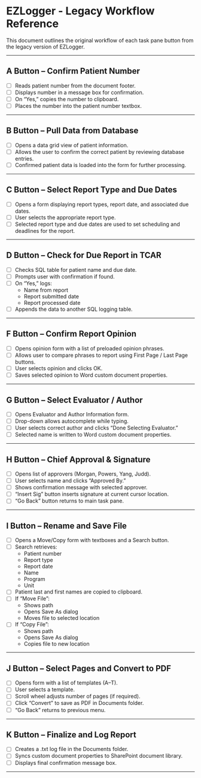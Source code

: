 # EZLogger - Legacy Workflow Reference

This document outlines the original workflow of each task pane button from the legacy version of EZLogger.

---

## A Button – Confirm Patient Number
- [ ] Reads patient number from the document footer.
- [ ] Displays number in a message box for confirmation.
- [ ] On “Yes,” copies the number to clipboard.
- [ ] Places the number into the patient number textbox.

---

## B Button – Pull Data from Database
- [ ] Opens a data grid view of patient information.
- [ ] Allows the user to confirm the correct patient by reviewing database entries.
- [ ] Confirmed patient data is loaded into the form for further processing.

---

## C Button – Select Report Type and Due Dates
- [ ] Opens a form displaying report types, report date, and associated due dates.
- [ ] User selects the appropriate report type.
- [ ] Selected report type and due dates are used to set scheduling and deadlines for the report.

---

## D Button – Check for Due Report in TCAR
- [ ] Checks SQL table for patient name and due date.
- [ ] Prompts user with confirmation if found.
- [ ] On “Yes,” logs:
  - Name from report
  - Report submitted date
  - Report processed date
- [ ] Appends the data to another SQL logging table.

---

## F Button – Confirm Report Opinion
- [ ] Opens opinion form with a list of preloaded opinion phrases.
- [ ] Allows user to compare phrases to report using First Page / Last Page buttons.
- [ ] User selects opinion and clicks OK.
- [ ] Saves selected opinion to Word custom document properties.

---

## G Button – Select Evaluator / Author
- [ ] Opens Evaluator and Author Information form.
- [ ] Drop-down allows autocomplete while typing.
- [ ] User selects correct author and clicks “Done Selecting Evaluator.”
- [ ] Selected name is written to Word custom document properties.

---

## H Button – Chief Approval & Signature
- [ ] Opens list of approvers (Morgan, Powers, Yang, Judd).
- [ ] User selects name and clicks “Approved By.”
- [ ] Shows confirmation message with selected approver.
- [ ] “Insert Sig” button inserts signature at current cursor location.
- [ ] “Go Back” button returns to main task pane.

---

## I Button – Rename and Save File
- [ ] Opens a Move/Copy form with textboxes and a Search button.
- [ ] Search retrieves:
  - Patient number
  - Report type
  - Report date
  - Name
  - Program
  - Unit
- [ ] Patient last and first names are copied to clipboard.
- [ ] If “Move File”:
  - Shows path
  - Opens Save As dialog
  - Moves file to selected location
- [ ] If “Copy File”:
  - Shows path
  - Opens Save As dialog
  - Copies file to new location

---

## J Button – Select Pages and Convert to PDF
- [ ] Opens form with a list of templates (A–T).
- [ ] User selects a template.
- [ ] Scroll wheel adjusts number of pages (if required).
- [ ] Click “Convert” to save as PDF in Documents folder.
- [ ] “Go Back” returns to previous menu.

---

## K Button – Finalize and Log Report
- [ ] Creates a .txt log file in the Documents folder.
- [ ] Syncs custom document properties to SharePoint document library.
- [ ] Displays final confirmation message box.

---

